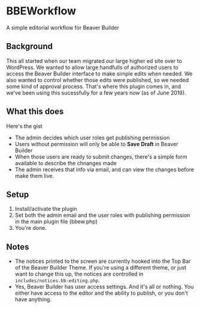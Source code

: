 # BBEWorkflow
A simple editorial workflow for Beaver Builder

## Background
This all started when our team migrated our large higher ed site over to WordPress. We wanted to allow large handfulls of authorized users to access the Beaver Builder interface to make simple edits when needed. We also wanted to control whether those edits were published, so we needed some kind of approval process. That's where this plugin comes in, and we've been using this sucessfully for a few years now (as of June 2019).

## What this does
Here's the gist
- The admin decides which user roles get publishing permission
- Users without permission will only be able to **Save Draft** in Beaver Builder
- When those users are ready to submit changes, there's a simple form available to describe the chnanges made
- The admin receives that info via email, and can view the changes before make them live.

## Setup
1. Install/activate the plugin
2. Set both the admin email and the user roles with publishing permission in the main plugin file (bbew.php)
3. You're done.


## Notes
- The notices printed to the screen are currently hooked into the Top Bar of the Beaver Builder Theme. If you're using a different theme, or just want to change this up, the notices are controlled in `includes/notices.bb-editing.php`.
- Yes, Beaver Builder has user access settings. And it's all or nothing. You either have access to the editor and the ability to publish, or you don't have anything.
